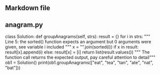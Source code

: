 ## Markdown file

## anagram.py

class Solution:
  def groupAnagrams(self, strs):
      result = {}
      for i in strs:
""" Line 5: the sorted() function expects an argument but 0 arguments were given, see variable i included """
          x = "".join(sorted(i))
          if x in result:
              result[x].append(i)
          else:
              result[x] = [i]
      return list(result.values())
""" The function call returns the expected output, pay careful attention to detail"""
ob1 = Solution()
print(ob1.groupAnagrams(["eat", "tea", "tan", "ate", "nat", "bat"]))
